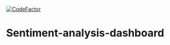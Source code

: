[![CodeFactor](https://www.codefactor.io/repository/github/sumit-ai/sentiment-analysis-dashboard/badge)](https://www.codefactor.io/repository/github/sumit-ai/sentiment-analysis-dashboard)
# Sentiment-analysis-dashboard
